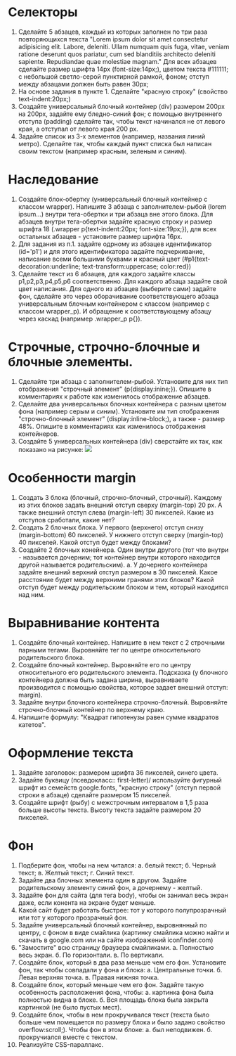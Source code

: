 # Селекторы
1. Сделайте 5 абзацев, каждый из которых заполнен по три раза повторяющихся текста "Lorem ipsum dolor sit amet consectetur adipisicing elit. Labore, deleniti. Ullam numquam quis fuga, vitae, veniam ratione deserunt quos pariatur, cum sed blanditiis architecto deleniti sapiente. Repudiandae quae molestiae magnam." Для всех абзацев сделайте размер шрифта 14px (font-size:14px;), цветом текста #111111; с небольшой светло-серой пунктирной рамкой, фоном; отступ между абзацами должен быть равен 30px;
2. На основе задания в пункте 1. Сделайте "красную строку" (свойство text-indent:20px;)
3. Создайте универсальный блочный контейнер (div) размером 200px на 200px, задайте ему бледно-синий фон; с помощью внутреннего отступа (padding) сделайте так, чтобы текст начинался не от левого края, а отступал от левого края 200 px.
4. Задайте список из 3-х элементов (например, названия линий метро). Сделайте так, чтобы каждый пункт списка был написан своим текстом (например красным, зеленым и синим).
# Наследование
1. Создайте блок-обертку (универсальный блочный контейнер с классом wrapper). Напишите 3 абзаца с заполнителем-рыбой (lorem ipsum...) внутри тега-обертки и три абзаца вне этого блока. Для абзацев внутри тега-обертки задайте красную строку и размер шрифта 18 (.wrapper p{text-indent:20px; font-size:19px;}), для всех остальных абзацев - установите размер шрифта 16px.
2. Для задания из п.1. задайте одрному из абзацев идентификатор (id='p1') и для этого идентификатора задайте подчеркивание, написание всеми большими буквами и красный цвет (#p1{text-decoration:underline; text-transform:uppercase; color:red})
3. Сделайте текст из 6 абзацев, для каждого задайте классы p1,p2,p3,p4,p5,p6 соответственно. Для каждого абзаца задайте свой цвет написания. Для одного из абзацев (выберите сами) задайте фон, сделайте это через оборачивание соответствующего абзаца универсальным блочным контейнером с классом (например с классом wrapper_p). И обращение к соответствующему абзацу через каскад (например .wrapper_p p{}).
# Строчные, строчно-блочные и блочные элементы.
1. Сделайте три абзаца с заполнителем-рыбой. Установите для них тип отображения "строчный элемент" (p{display:inine;}). Опишите в комментариях к работе как изменилось отображение абзацев.
2. Сделайте два универсальных блочных контейнера с разным цветом фона (например серым и синим). Установите им тип отображения "строчно-блочный элемент" (display:inline-block;), а также - размер 48%. Опишите в комментариях как изменилось отображения контейнеров.
3. Создайте 5 универсальных контейнера (div) сверстайте их так, как показано на рисунке: <img src = "http://fecore.net.ua/images/module-3/html-layout-example.png">
# Особенности margin
1. Создать 3 блока (блочный, строчно-блочный, строчный). Каждому из этих блоков задать внешний отступ сверху (margin-top) 20 px. А также внешний отступ слева (margin-left) 30 пикселей. Какие из отступов сработали, какие нет?
2. Создать 2 блочных блока. У первого (верхнего) отступ снизу (margin-bottom) 60 пикселей. У нижнего отступ сверху (margin-top) 40 пикселей. Какой отступ будет между блоками?
3. Создайте 2 блочных конейнера. Один внутри другого (тот что внутри - называется дочерним; тот контейнер внутри которого находится другой называется родительским). а. У дочернего контейнера задайте внешний верхний отступ размером в 30 пикселей. Какое расстояние будет между верхними гранями этих блоков? Какой отступ будет между родительским блоком и тем, который находится над ним.
# Выравнивание контента
1. Создайте блочный контейнер. Напишите в нем текст с 2 строчными парными тегами. Выровняйте тег по центре относительного родительского блока.
2. Создайте блочный контейнер. Выровняйте его по центру относительного его родительского элемента. Подсказка (у блочного контейнера должна быть задана ширина, выравниваете производится с помощью свойства, которое задает внешний отступ: margin).
3. Задайте внутри блочного контейнера строчно-блочный. Выровняйте строчно-блочный контейнер по верхнему краю.
4. Напишите формулу: "Квадрат гипотенузы равен сумме квадратов катетов".
# Оформление текста
1. Задайте заголовок: размером шрифта 36 пикселей, синего цвета.
2. Задайте буквицу (псевдокласс:: first-letter)/ используйте фигурный шрифт из семейств google.fonts, "красную строку" (отступ первой строки в абзаце) сделайте размером 15 пикселей.
3. Создайте шрифт (рыбу) с межстрочным интервалом в 1,5 раза больше высоты текста. Высоту текста задайте размером 20 пикселей.
# Фон
1. Подберите фон, чтобы на нем читался: а. белый текст; б. Черный текст; в. Желтый текст; г. Синий текст.
2. Задайте два блочных элемента один в другом. Задайте родительскому элементу синий фон, а дочернему - желтый.
3. Задайте фон для сайта (для тега body), чтобы он занимал весь экран даже, если конента на экране будет меньше.
4. Какой сайт будет работать быстрее: тот у которого полупрозрачный или тот у которого прозрачный фон.
5. Задайте универсальный блочный контейнер, выровнянный по центру, с фоном в виде смайлика (картинку смайлика можно найти и скачать в google.com или на сайте изображений iconfinder.com)
6. "Замостите" всю страницу браузера смайликами. а. Полностью весь экран. б. По горизонтали. в. По вертикали.
7. Создайте блок, который в два раза меньше чем его фон. Установите фон, так чтобы совпадали у фона и блока: а. Центральные точки. б. Левая верхняя точка. в. Правая нижняя точка.
8. Создайте блок, который меньше чем его фон. Задайте такую особенность расположения фона, чтобы: а. картинка фона была полностью видна в блоке. б. Вся площадь блока была закрыта картинкой (не было пустых мест).
9. Создайте блок, чтобы в нем прокручивался текст (текста было больше чем помещается по размеру блока и было задано свойство overflow:scroll;). Чтобы фон в этом блоке: а. был неподвижен. б. прокручиался вместе с текстом.
10. Реализуйте CSS-параллакс.